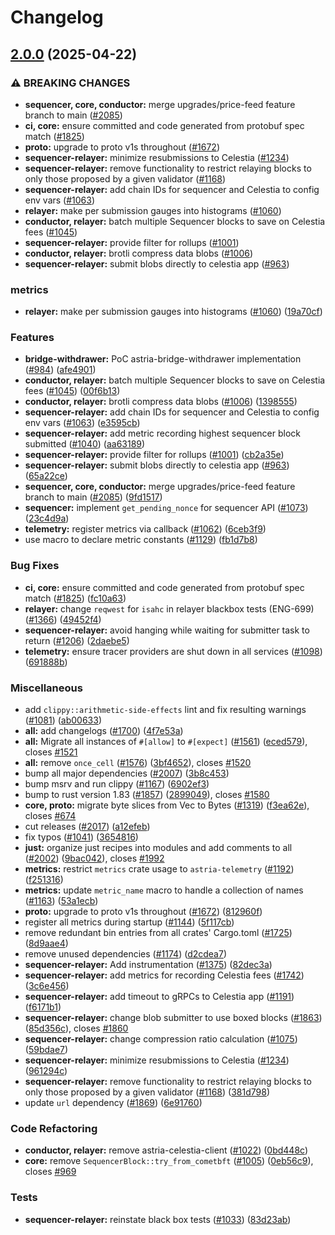 # Changelog

## [2.0.0](https://github.com/astriaorg/astria-release-test/compare/sequencer-relayer-vv1.0.1...sequencer-relayer-vv2.0.0) (2025-04-22)


### ⚠ BREAKING CHANGES

* **sequencer, core, conductor:** merge upgrades/price-feed feature branch to main ([#2085](https://github.com/astriaorg/astria-release-test/issues/2085))
* **ci, core:** ensure committed and code generated from protobuf spec match ([#1825](https://github.com/astriaorg/astria-release-test/issues/1825))
* **proto:** upgrade to proto v1s throughout ([#1672](https://github.com/astriaorg/astria-release-test/issues/1672))
* **sequencer-relayer:** minimize resubmissions to Celestia ([#1234](https://github.com/astriaorg/astria-release-test/issues/1234))
* **sequencer-relayer:** remove functionality to restrict relaying blocks to only those proposed by a given validator ([#1168](https://github.com/astriaorg/astria-release-test/issues/1168))
* **sequencer-relayer:** add chain IDs for sequencer and Celestia to config env vars ([#1063](https://github.com/astriaorg/astria-release-test/issues/1063))
* **relayer:** make per submission gauges into histograms ([#1060](https://github.com/astriaorg/astria-release-test/issues/1060))
* **conductor, relayer:** batch multiple Sequencer blocks to save on Celestia fees ([#1045](https://github.com/astriaorg/astria-release-test/issues/1045))
* **sequencer-relayer:** provide filter for rollups ([#1001](https://github.com/astriaorg/astria-release-test/issues/1001))
* **conductor, relayer:** brotli compress data blobs ([#1006](https://github.com/astriaorg/astria-release-test/issues/1006))
* **sequencer-relayer:** submit blobs directly to celestia app ([#963](https://github.com/astriaorg/astria-release-test/issues/963))

### metrics

* **relayer:** make per submission gauges into histograms ([#1060](https://github.com/astriaorg/astria-release-test/issues/1060)) ([19a70cf](https://github.com/astriaorg/astria-release-test/commit/19a70cfa3bbff41c8887162adc74c8f12c1be0a1))


### Features

* **bridge-withdrawer:** PoC astria-bridge-withdrawer implementation ([#984](https://github.com/astriaorg/astria-release-test/issues/984)) ([afe4901](https://github.com/astriaorg/astria-release-test/commit/afe4901827d636a51a4c774f2ef4c8ee082db19c))
* **conductor, relayer:** batch multiple Sequencer blocks to save on Celestia fees ([#1045](https://github.com/astriaorg/astria-release-test/issues/1045)) ([00f6b13](https://github.com/astriaorg/astria-release-test/commit/00f6b13d4b1e657d7da092f8f873d73b05db99b2))
* **conductor, relayer:** brotli compress data blobs ([#1006](https://github.com/astriaorg/astria-release-test/issues/1006)) ([1398555](https://github.com/astriaorg/astria-release-test/commit/13985559c54e7860b8d46bd0e6b18bf4583a3c67))
* **sequencer-relayer:** add chain IDs for sequencer and Celestia to config env vars ([#1063](https://github.com/astriaorg/astria-release-test/issues/1063)) ([e3595cb](https://github.com/astriaorg/astria-release-test/commit/e3595cb3071895255eef803e5d0e9c4bb21e7630))
* **sequencer-relayer:** add metric recording highest sequencer block submitted ([#1040](https://github.com/astriaorg/astria-release-test/issues/1040)) ([aa63189](https://github.com/astriaorg/astria-release-test/commit/aa63189cbf7768bc06cd0f5ff6ea2fa59902d5cf))
* **sequencer-relayer:** provide filter for rollups ([#1001](https://github.com/astriaorg/astria-release-test/issues/1001)) ([cb2a35e](https://github.com/astriaorg/astria-release-test/commit/cb2a35ecafb46bada1ccbeac9086ff0f48119faf))
* **sequencer-relayer:** submit blobs directly to celestia app ([#963](https://github.com/astriaorg/astria-release-test/issues/963)) ([65a22ce](https://github.com/astriaorg/astria-release-test/commit/65a22ce5968d048602eb7137772372b903fdf2b9))
* **sequencer, core, conductor:** merge upgrades/price-feed feature branch to main ([#2085](https://github.com/astriaorg/astria-release-test/issues/2085)) ([9fd1517](https://github.com/astriaorg/astria-release-test/commit/9fd15173da036a3394f3a774df5c72a985e32aee))
* **sequencer:** implement `get_pending_nonce` for sequencer API ([#1073](https://github.com/astriaorg/astria-release-test/issues/1073)) ([23c4d9a](https://github.com/astriaorg/astria-release-test/commit/23c4d9ae8c89f3c6982f5e78244bfad45f561e6d))
* **telemetry:** register metrics via callback ([#1062](https://github.com/astriaorg/astria-release-test/issues/1062)) ([6ceb3f9](https://github.com/astriaorg/astria-release-test/commit/6ceb3f97503566a47f3bbe6ccfaab7e296848fe7))
* use macro to declare metric constants ([#1129](https://github.com/astriaorg/astria-release-test/issues/1129)) ([fb1d7b8](https://github.com/astriaorg/astria-release-test/commit/fb1d7b86a3bbd98793b294894f1c65c81c1c414e))


### Bug Fixes

* **ci, core:** ensure committed and code generated from protobuf spec match ([#1825](https://github.com/astriaorg/astria-release-test/issues/1825)) ([fc10a63](https://github.com/astriaorg/astria-release-test/commit/fc10a63a82d2854420271f3b03268e31e40b1cd7))
* **relayer:** change `reqwest` for `isahc` in relayer blackbox tests (ENG-699) ([#1366](https://github.com/astriaorg/astria-release-test/issues/1366)) ([49452f4](https://github.com/astriaorg/astria-release-test/commit/49452f41dd81ff10b97aeb3149e943d07e355d6b))
* **sequencer-relayer:** avoid hanging while waiting for submitter task to return ([#1206](https://github.com/astriaorg/astria-release-test/issues/1206)) ([2daebe5](https://github.com/astriaorg/astria-release-test/commit/2daebe5f93cdbe5c3da89bdd7442d2e316fe0307))
* **telemetry:** ensure tracer providers are shut down in all services ([#1098](https://github.com/astriaorg/astria-release-test/issues/1098)) ([691888b](https://github.com/astriaorg/astria-release-test/commit/691888bc5c3daf4dcbb243734f11b88d48569a7e))


### Miscellaneous

* add `clippy::arithmetic-side-effects` lint and fix resulting warnings ([#1081](https://github.com/astriaorg/astria-release-test/issues/1081)) ([ab00633](https://github.com/astriaorg/astria-release-test/commit/ab00633808dba175e0bc5e1fd8712f81a56c6541))
* **all:** add changelogs ([#1700](https://github.com/astriaorg/astria-release-test/issues/1700)) ([4f7e53a](https://github.com/astriaorg/astria-release-test/commit/4f7e53a7da874e7b198c102da74da54729999e7a))
* **all:** Migrate all instances of `#[allow]` to `#[expect]` ([#1561](https://github.com/astriaorg/astria-release-test/issues/1561)) ([eced579](https://github.com/astriaorg/astria-release-test/commit/eced5797ead1ee6bd094d3574fe61cdad04e5702)), closes [#1521](https://github.com/astriaorg/astria-release-test/issues/1521)
* **all:** remove `once_cell` ([#1576](https://github.com/astriaorg/astria-release-test/issues/1576)) ([3bf4652](https://github.com/astriaorg/astria-release-test/commit/3bf4652899fd6ab1d5fd6e9caca7369d078bbc40)), closes [#1520](https://github.com/astriaorg/astria-release-test/issues/1520)
* bump all major dependencies ([#2007](https://github.com/astriaorg/astria-release-test/issues/2007)) ([3b8c453](https://github.com/astriaorg/astria-release-test/commit/3b8c453f10d2d02f4be934aaaecd9d9ab76c0202))
* bump msrv and run clippy ([#1167](https://github.com/astriaorg/astria-release-test/issues/1167)) ([6902ef3](https://github.com/astriaorg/astria-release-test/commit/6902ef35370e5980a76302fc756e1a9a56af21b5))
* bump to rust version 1.83 ([#1857](https://github.com/astriaorg/astria-release-test/issues/1857)) ([2899049](https://github.com/astriaorg/astria-release-test/commit/2899049bf0dd5bd7ba05927a5daf73ee986a46dc)), closes [#1580](https://github.com/astriaorg/astria-release-test/issues/1580)
* **core, proto:** migrate byte slices from Vec to Bytes ([#1319](https://github.com/astriaorg/astria-release-test/issues/1319)) ([f3ea62e](https://github.com/astriaorg/astria-release-test/commit/f3ea62eaf47035c5936039abf170522092ff2b36)), closes [#674](https://github.com/astriaorg/astria-release-test/issues/674)
* cut releases ([#2017](https://github.com/astriaorg/astria-release-test/issues/2017)) ([a12efeb](https://github.com/astriaorg/astria-release-test/commit/a12efeb0e4000d8ac2adc4e70ced4954cfbbb94c))
* fix typos ([#1041](https://github.com/astriaorg/astria-release-test/issues/1041)) ([3654816](https://github.com/astriaorg/astria-release-test/commit/3654816a921411f8b9214de8af8430709618ad56))
* **just:** organize just recipes into modules and add comments to all ([#2002](https://github.com/astriaorg/astria-release-test/issues/2002)) ([9bac042](https://github.com/astriaorg/astria-release-test/commit/9bac0422a4c8be8a850f006f14cda7f7441b8fd7)), closes [#1992](https://github.com/astriaorg/astria-release-test/issues/1992)
* **metrics:** restrict `metrics` crate usage to `astria-telemetry` ([#1192](https://github.com/astriaorg/astria-release-test/issues/1192)) ([f251316](https://github.com/astriaorg/astria-release-test/commit/f25131683865a8952a9b2cf24b1e541a882b571a))
* **metrics:** update `metric_name` macro to handle a collection of names ([#1163](https://github.com/astriaorg/astria-release-test/issues/1163)) ([53a1ecb](https://github.com/astriaorg/astria-release-test/commit/53a1ecb5afca0ccdbf412674eaca96227d377379))
* **proto:** upgrade to proto v1s throughout ([#1672](https://github.com/astriaorg/astria-release-test/issues/1672)) ([812960f](https://github.com/astriaorg/astria-release-test/commit/812960f713d07d7aeed479c5e805d6238fe20312))
* register all metrics during startup ([#1144](https://github.com/astriaorg/astria-release-test/issues/1144)) ([5f117cb](https://github.com/astriaorg/astria-release-test/commit/5f117cb9148016070297f0a4eb1e1f975fc94e4a))
* remove redundant bin entries from all crates' Cargo.toml ([#1725](https://github.com/astriaorg/astria-release-test/issues/1725)) ([8d9aae4](https://github.com/astriaorg/astria-release-test/commit/8d9aae4027ac4c0eb6758f2fb620e5e378f5e76b))
* remove unused dependencies ([#1174](https://github.com/astriaorg/astria-release-test/issues/1174)) ([d2cdea7](https://github.com/astriaorg/astria-release-test/commit/d2cdea7f77099e181acdbfcabf6464eb8ed3e6bb))
* **sequencer-relayer:** Add instrumentation ([#1375](https://github.com/astriaorg/astria-release-test/issues/1375)) ([82dec3a](https://github.com/astriaorg/astria-release-test/commit/82dec3a2bec880d33a34e301aabfc8a73beb3428))
* **sequencer-relayer:** add metrics for recording Celestia fees ([#1742](https://github.com/astriaorg/astria-release-test/issues/1742)) ([3c6e456](https://github.com/astriaorg/astria-release-test/commit/3c6e456c23fa9ab0b6aeca5fb5eef7d90931b8ff))
* **sequencer-relayer:** add timeout to gRPCs to Celestia app ([#1191](https://github.com/astriaorg/astria-release-test/issues/1191)) ([f6171b1](https://github.com/astriaorg/astria-release-test/commit/f6171b1d37f839f4b55eb362db339326f2446c3c))
* **sequencer-relayer:** change blob submitter to use boxed blocks ([#1863](https://github.com/astriaorg/astria-release-test/issues/1863)) ([85d356c](https://github.com/astriaorg/astria-release-test/commit/85d356c0575223e66000ba422a7a54661bf1a4db)), closes [#1860](https://github.com/astriaorg/astria-release-test/issues/1860)
* **sequencer-relayer:** change compression ratio calculation ([#1075](https://github.com/astriaorg/astria-release-test/issues/1075)) ([59bdae7](https://github.com/astriaorg/astria-release-test/commit/59bdae76338cbdab0f889f68f5ca0871f51dff95))
* **sequencer-relayer:** minimize resubmissions to Celestia ([#1234](https://github.com/astriaorg/astria-release-test/issues/1234)) ([961294c](https://github.com/astriaorg/astria-release-test/commit/961294c82c2484423653fea1d690f57ec08cf2e8))
* **sequencer-relayer:** remove functionality to restrict relaying blocks to only those proposed by a given validator ([#1168](https://github.com/astriaorg/astria-release-test/issues/1168)) ([381d798](https://github.com/astriaorg/astria-release-test/commit/381d798ef86fb68df0d9b19237a241754f1c0cba))
* update `url` dependency ([#1869](https://github.com/astriaorg/astria-release-test/issues/1869)) ([6e91760](https://github.com/astriaorg/astria-release-test/commit/6e91760cd67832db997c1534b5dc0394d7d0d113))


### Code Refactoring

* **conductor, relayer:** remove astria-celestia-client ([#1022](https://github.com/astriaorg/astria-release-test/issues/1022)) ([0bd448c](https://github.com/astriaorg/astria-release-test/commit/0bd448c1f594971cb09f3dcf5f8ea0dff61448a1))
* **core:** remove `SequencerBlock::try_from_cometbft` ([#1005](https://github.com/astriaorg/astria-release-test/issues/1005)) ([0eb56c9](https://github.com/astriaorg/astria-release-test/commit/0eb56c9ca5c36b8dc095afeea153e61a1e1590f0)), closes [#969](https://github.com/astriaorg/astria-release-test/issues/969)


### Tests

* **sequencer-relayer:** reinstate black box tests ([#1033](https://github.com/astriaorg/astria-release-test/issues/1033)) ([83d23ab](https://github.com/astriaorg/astria-release-test/commit/83d23ab147b473936cb7f0638fee7651a3c33b3c))
